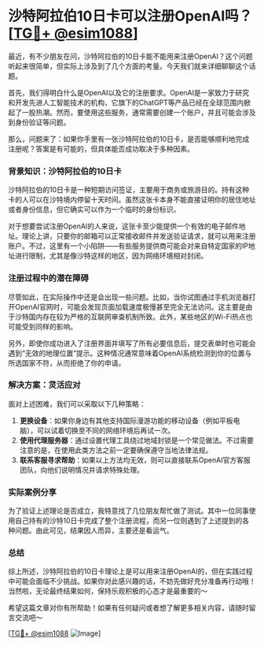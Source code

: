 # 沙特阿拉伯10日卡可以注册OpenAI吗？[[TG💪+ @esim1088](https://t.me/s/esim1088)]

最近，有不少朋友在问，沙特阿拉伯的10日卡能不能用来注册OpenAI？这个问题听起来很简单，但实际上涉及到了几个方面的考量。今天我们就来详细聊聊这个话题。

首先，我们得明白什么是OpenAI以及它的注册要求。OpenAI是一家致力于研究和开发先进人工智能技术的机构，它旗下的ChatGPT等产品已经在全球范围内掀起了一股热潮。然而，要使用这些服务，通常需要创建一个账户，并且可能会涉及到身份验证等问题。

那么，问题来了：如果你手里有一张沙特阿拉伯的10日卡，是否能够顺利地完成注册呢？答案是有可能的，但具体能否成功取决于多种因素。

### 背景知识：沙特阿拉伯的10日卡

沙特阿拉伯的10日卡是一种短期访问签证，主要用于商务或旅游目的。持有这种卡的人可以在沙特境内停留十天时间。虽然这张卡本身不能直接证明你的居住地址或者身份信息，但它确实可以作为一个临时的身份标识。

对于想要尝试注册OpenAI的人来说，这张卡至少能提供一个有效的电子邮件地址。理论上讲，只要你的邮箱可以正常接收邮件并发送验证请求，就可以用来注册账户。不过，这里有一个小陷阱——有些服务提供商可能会对来自特定国家的IP地址进行限制，尤其是像沙特这样的地区，因为网络环境相对封闭。

### 注册过程中的潜在障碍

尽管如此，在实际操作中还是会出现一些问题。比如，当你试图通过手机浏览器打开OpenAI官网时，可能会发现页面加载速度极慢甚至完全无法访问。这主要是由于沙特国内存在较为严格的互联网审查机制所致。此外，某些地区的Wi-Fi热点也可能受到同样的影响。

另外，即使你成功进入了注册界面并填写了所有必要信息后，提交表单时也可能会遇到“无效的地理位置”提示。这种情况通常意味着OpenAI系统检测到你的位置与所选国家不符，从而拒绝了你的申请。

### 解决方案：灵活应对

面对上述困难，我们可以采取以下几种策略：

1. **更换设备**：如果你身边有其他支持国际漫游功能的移动设备（例如平板电脑），可以试着切换至不同的网络环境后再试一次。
2. **使用代理服务器**：通过设置代理工具绕过地域封锁是一个常见做法。不过需要注意的是，在使用此类方法之前一定要确保遵守当地法律法规。
3. **联系客服寻求帮助**：如果以上方法均无效，则可以直接联系OpenAI官方客服团队，向他们说明情况并请求特殊处理。

### 实际案例分享

为了验证上述理论是否成立，我特意找了几位朋友帮忙做了测试。其中一位同事使用自己持有的沙特10日卡完成了整个注册流程，而另一位则遇到了上述提到的各种问题。由此可见，结果因人而异，主要还是看运气。

### 总结

综上所述，沙特阿拉伯的10日卡理论上是可以用来注册OpenAI的，但在实践过程中可能会面临不少挑战。如果你对此感兴趣的话，不妨先做好充分准备再行动哦！当然啦，无论最终结果如何，保持乐观积极的心态才是最重要的～

希望这篇文章对你有所帮助！如果有任何疑问或者想了解更多相关内容，请随时留言交流吧～

[[TG💪+ @esim1088](https://t.me/s/esim1088) ![Image](https://i.postimg.cc/4NQfJmqS/Snipaste-2025-05-13-00-14-12.png)]